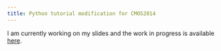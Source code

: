 ```yaml
---
title: Python tutorial modification for CMOS2014
---
```


I am currently working on my slides and the work in progress is available <a href="/CMOS-python-tutorial/cmos2014-python-tutorial.slides.html">here</a>.
